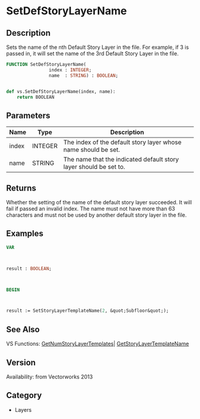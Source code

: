 # SetDefStoryLayerName

## Description
Sets the name of the nth Default Story Layer in the file. For example, if 3 is passed in, it will set the name of the 3rd Default Story Layer in the file.

```pascal
FUNCTION SetDefStoryLayerName(
				index : INTEGER;
				name  : STRING) : BOOLEAN;
```

```python

def vs.SetDefStoryLayerName(index, name):
    return BOOLEAN
```

## Parameters
|Name|Type|Description|
|---|---|---|
|index|INTEGER|The index of the default story layer whose name should be set.|
|name|STRING|The name that the indicated default story layer should be set to.|

## Returns
Whether the setting of the name of the default story layer succeeded. It will fail if passed an invalid index. The name must not have more than 63 characters and must not be used by another default story layer in the file.

## Examples
```pascal
VAR



result : BOOLEAN;



BEGIN



result := SetStoryLayerTemplateName(2, &quot;Subfloor&quot;);
```

## See Also
VS Functions:
[GetNumStoryLayerTemplates](GetNumStoryLayerTemplates.md)| [GetStoryLayerTemplateName](GetStoryLayerTemplateName.md)

## Version
Availability: from Vectorworks 2013
## Category
* Layers

